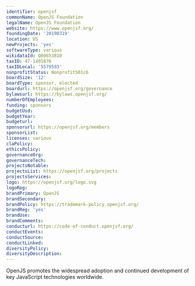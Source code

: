 ```yaml
---
identifier: openjsf
commonName: OpenJS Foundation
legalName: OpenJS Foundation
website: https://www.openjsf.org/
foundingDate: '20190319'
location: US
newProjects: 'yes'
softwareType: various
wikidataId: Q80653810
taxID: 47-1491876
taxIDLocal: '5579593'
nonprofitStatus: Nonprofit501c6
boardSize: '12'
boardType: sponsor, elected
boardurl: https://openjsf.org/governance
bylawsurl: https://bylaws.openjsf.org/
numberOfEmployees:
funding: sponsors
budgetUsd:
budgetYear:
budgeturl:
sponsorurl: https://openjsf.org/members
sponsorList:
licenses: various
claPolicy:
ethicsPolicy:
governanceOrg:
governanceTech:
projectsNotable: 
projectsList: https://openjsf.org/projects
projectsServices:
logo: https://openjsf.org/logo.svg
logoReg:
brandPrimary: OpenJS
brandSecondary:
brandPolicy: https://trademark-policy.openjsf.org/
brandReg: 'yes'
brandUse:
brandComments:
conducturl: https://code-of-conduct.openjsf.org/
conductEvents:
conductSource:
conductLinked:
diversityPolicy:
diversityDescription:
---
```


OpenJS promotes the widespread adoption and continued development of key JavaScript technologies worldwide.
